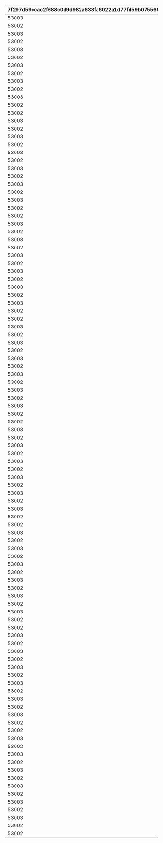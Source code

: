 |7f297d59ccac2f688c0d9d982a633fa6022a1d77fd59b075566c52bad007469e|4e2de48531f10ddbdf6fe2a00a1d87c7717aae56f576a4e1c014655340aca4b6|f1d975920ff2b8dc7c5057cf9576c968f2aa643d8685f67f5bbdc8ee312631ae|558a8b2b071731f1eff98e7f11190251393476bf43d410a2c6be488cfd1209bd|dc9eb1c7865e5d3b26057b75bcd07707e2e48b4daf367c5361dee9e93f353e33|836d52f01b5d54ac992942eae828fd48eeaa96365f9b8230a3a4668c1689b111|472623d3625327c7c979175498684b66bb097a00a1a5bf90443310201eaa0d7b|bd9f6f58a213c492f068d77dfbfcf387a1faef451d59299dda00b860de6e521d|e3ae3eb116c794461dc13b1ba37177b54934ff5dfed1523ece0c3d5f58a2eddf|
| --- | --- | --- | --- | --- | --- | --- | --- | --- |
|53003|5|7|1|10001|-1|8|6|22|
|53002|5|7|1|10002|-1|4|6|22|
|53003|4|6|1|10101|5|6|5|22|
|53002|4|6|1|10102|5|5|5|22|
|53003|3|5|1|10201|4|5|4|22|
|53002|3|5|1|10202|4|5|4|22|
|53003|3|4|1|10301|3|4|3|22|
|53002|3|4|1|10302|3|3|3|22|
|53003|2|3|1|10401|2|3|2|22|
|53002|2|3|1|10402|2|2|2|22|
|53003|1|2|1|10501|1|2|1|22|
|53002|1|2|1|10502|1|1|1|22|
|53002|1|1|1|10601|0|2|0|22|
|53003|5|7|2|10701|-1|8|6|22|
|53002|5|7|2|10702|-1|4|6|22|
|53003|4|6|2|10801|5|6|5|22|
|53002|4|6|2|10802|5|5|5|22|
|53003|3|5|2|10901|4|5|4|22|
|53002|3|5|2|10902|4|5|4|22|
|53003|3|4|2|11001|3|4|3|22|
|53002|3|4|2|11002|3|3|3|22|
|53003|2|3|2|11101|2|3|2|22|
|53002|2|3|2|11102|2|2|2|22|
|53003|1|2|2|11201|1|2|1|22|
|53002|1|2|2|11202|1|1|1|22|
|53002|1|1|2|11301|0|2|0|22|
|53003|5|7|3|11401|-1|8|6|22|
|53002|5|7|3|11402|-1|4|6|22|
|53003|4|6|3|11501|5|6|5|22|
|53002|4|6|3|11502|5|5|5|22|
|53003|3|5|3|11601|4|5|4|22|
|53002|3|5|3|11602|4|5|4|22|
|53003|3|4|3|11701|3|4|3|22|
|53002|3|4|3|11702|3|3|3|22|
|53003|2|3|3|11801|2|3|2|22|
|53002|2|3|3|11802|2|2|2|22|
|53003|1|2|3|11901|1|2|1|22|
|53002|1|2|3|11902|1|1|1|22|
|53002|1|1|3|12001|0|2|0|22|
|53003|5|7|4|12101|-1|8|6|22|
|53002|5|7|4|12102|-1|4|6|22|
|53003|4|6|4|12201|5|6|5|22|
|53002|4|6|4|12202|5|5|5|22|
|53003|3|5|4|12301|4|5|4|22|
|53002|3|5|4|12302|4|5|4|22|
|53003|3|4|4|12401|3|4|3|22|
|53002|3|4|4|12402|3|3|3|22|
|53003|2|3|4|12501|2|3|2|22|
|53002|2|3|4|12502|2|2|2|22|
|53003|1|2|4|12601|1|2|1|22|
|53002|1|2|4|12602|1|1|1|22|
|53002|1|1|4|12701|0|2|0|22|
|53003|5|7|5|12801|-1|8|6|22|
|53002|5|7|5|12802|-1|4|6|22|
|53003|4|6|5|12901|5|6|5|22|
|53002|4|6|5|12902|5|5|5|22|
|53003|3|5|5|13001|4|5|4|22|
|53002|3|5|5|13002|4|5|4|22|
|53003|3|4|5|13101|3|4|3|22|
|53002|3|4|5|13102|3|3|3|22|
|53003|2|3|5|13201|2|3|2|22|
|53002|2|3|5|13202|2|2|2|22|
|53003|1|2|5|13301|1|2|1|22|
|53002|1|2|5|13302|1|1|1|22|
|53002|1|1|5|13401|0|2|0|22|
|53003|5|7|6|13501|-1|8|6|22|
|53002|5|7|6|13502|-1|4|6|22|
|53003|4|6|6|13601|5|6|5|22|
|53002|4|6|6|13702|5|5|5|22|
|53003|3|5|6|13801|4|5|4|22|
|53002|3|5|6|13902|4|5|4|22|
|53003|3|4|6|14001|3|4|3|22|
|53002|3|4|6|14002|3|3|3|22|
|53003|2|3|6|14101|2|3|2|22|
|53002|2|3|6|14102|2|2|2|22|
|53003|1|2|6|14201|1|2|1|22|
|53002|1|2|6|14202|1|1|1|22|
|53002|1|1|6|14301|0|2|0|22|
|53003|5|7|7|14401|-1|8|6|22|
|53002|5|7|7|14402|-1|4|6|22|
|53003|4|6|7|14501|5|6|5|22|
|53002|4|6|7|14502|5|5|5|22|
|53003|3|5|7|14601|4|5|4|22|
|53002|3|5|7|14701|4|5|4|22|
|53003|3|4|7|14801|3|4|3|22|
|53002|3|4|7|14802|3|3|3|22|
|53003|2|3|7|14901|2|3|2|22|
|53002|2|3|7|14902|2|2|2|22|
|53003|1|2|7|15001|1|2|1|22|
|53002|1|2|7|15002|1|1|1|22|
|53002|1|1|7|15101|0|2|0|22|
|53003|5|7|8|15201|-1|8|6|22|
|53002|5|7|8|15202|-1|4|6|22|
|53003|4|6|8|15301|5|6|5|22|
|53002|4|6|8|15302|5|5|5|22|
|53003|3|5|8|15401|4|5|4|22|
|53002|3|5|8|15402|4|5|4|22|
|53003|3|4|8|15501|3|4|3|22|
|53002|3|4|8|15502|3|3|3|22|
|53003|2|3|8|15601|2|3|2|22|
|53002|2|3|8|15602|2|2|2|22|
|53003|1|2|8|15701|1|2|1|22|
|53002|1|2|8|15702|1|1|1|22|
|53002|1|1|8|15901|0|2|0|22|